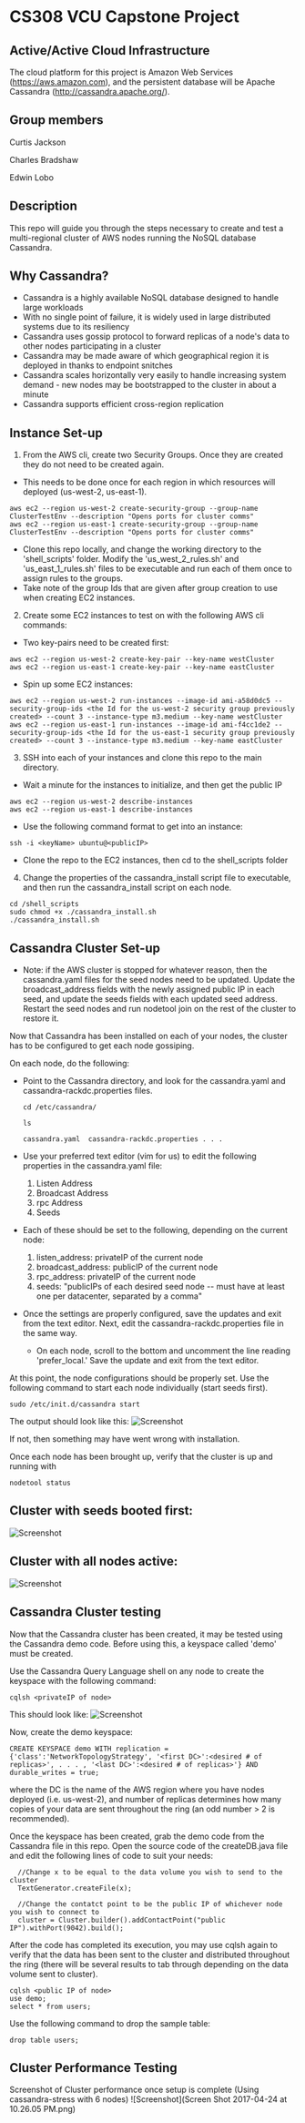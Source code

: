 # CS308 VCU Capstone Project

## Active/Active Cloud Infrastructure 
The cloud platform for this project is Amazon Web Services (https://aws.amazon.com), and the persistent database will be Apache Cassandra (http://cassandra.apache.org/).

Group members
---
Curtis Jackson 

Charles Bradshaw 

Edwin Lobo

Description
---

This repo will guide you through the steps necessary to create and test a multi-regional cluster of AWS nodes running the NoSQL database Cassandra.

Why Cassandra?
---
* Cassandra is a highly available NoSQL database designed to handle large workloads
* With no single point of failure, it is widely used in large distributed systems due to its resiliency
* Cassandra uses gossip protocol to forward replicas of a node's data to other nodes participating in a cluster
* Cassandra may be made aware of which geographical region it is deployed in thanks to endpoint snitches 
* Cassandra scales horizontally very easily to handle increasing system demand - new nodes may be bootstrapped to the cluster in about a minute
* Cassandra supports efficient cross-region replication

Instance Set-up
---

1. From the AWS cli, create two Security Groups. Once they are created they do not need to be created again.
  * This needs to be done once for each region in which resources will deployed (us-west-2, us-east-1).
 ```
 aws ec2 --region us-west-2 create-security-group --group-name ClusterTestEnv --description "Opens ports for cluster comms"
 aws ec2 --region us-east-1 create-security-group --group-name ClusterTestEnv --description "Opens ports for cluster comms"
 ```
  * Clone this repo locally, and change the working directory to the 'shell_scripts' folder. Modify the 'us_west_2_rules.sh' and 'us_east_1_rules.sh' files to be executable and run each of them once to assign rules to the groups.
  * Take note of the group Ids that are given after group creation to use when creating EC2 instances.
    
2. Create some EC2 instances to test on with the following AWS cli commands:
  * Two key-pairs need to be created first:
```
aws ec2 --region us-west-2 create-key-pair --key-name westCluster
aws ec2 --region us-east-1 create-key-pair --key-name eastCluster
```
  * Spin up some EC2 instances:
```
aws ec2 --region us-west-2 run-instances --image-id ami-a58d0dc5 --security-group-ids <the Id for the us-west-2 security group previously created> --count 3 --instance-type m3.medium --key-name westCluster
aws ec2 --region us-east-1 run-instances --image-id ami-f4cc1de2 --security-group-ids <the Id for the us-east-1 security group previously created> --count 3 --instance-type m3.medium --key-name eastCluster
```
  
3. SSH into each of your instances and clone this repo to the main directory.
  * Wait a minute for the instances to initialize, and then get the public IP 
```
aws ec2 --region us-west-2 describe-instances
aws ec2 --region us-east-1 describe-instances
```

  * Use the following command format to get into an instance:
```
ssh -i <keyName> ubuntu@<publicIP>
```
  * Clone the repo to the EC2 instances, then cd to the shell_scripts folder
  
4. Change the properties of the cassandra_install script file to executable, and then run the cassandra_install script on each node.
  ```
  cd /shell_scripts
  sudo chmod +x ./cassandra_install.sh
  ./cassandra_install.sh
  ```
 
Cassandra Cluster Set-up
 ---
* Note: if the AWS cluster is stopped for whatever reason, then the cassandra.yaml files for the seed nodes need to be updated. Update the broadcast_address fields with the newly assigned public IP in each seed, and update the seeds fields with each updated seed address. Restart the seed nodes and run nodetool join on the rest of the cluster to restore it. 

Now that Cassandra has been installed on each of your nodes, the cluster has to be configured to get each node gossiping.

On each node, do the following:

* Point to the Cassandra directory, and look for the cassandra.yaml and cassandra-rackdc.properties files.
  ```
  cd /etc/cassandra/
  
  ls
  
  cassandra.yaml  cassandra-rackdc.properties . . .  
  ```
* Use your preferred text editor (vim for us) to edit the following properties in the cassandra.yaml file:
  1. Listen Address
  2. Broadcast Address
  3. rpc Address
  4. Seeds
  
* Each of these should be set to the following, depending on the current node:
  1. listen_address: privateIP of the current node
  2. broadcast_address: publicIP of the current node
  3. rpc_address: privateIP of the current node
  4. seeds: "publicIPs of each desired seed node -- must have at least one per datacenter, separated by a comma"
  
* Once the settings are properly configured, save the updates and exit from the text editor. Next, edit the cassandra-rackdc.properties file in the same way.
  - On each node, scroll to the bottom and uncomment the line reading 'prefer_local.' Save the update and exit from the text editor.
  
At this point, the node configurations should be properly set. Use the following command to start each node individually (start seeds first).
```
sudo /etc/init.d/cassandra start
```
The output should look like this:
![Screenshot](cassandra_start_confirmation.png)

If not, then something may have went wrong with installation.

Once each node has been brought up, verify that the cluster is up and running with
```
nodetool status
```
Cluster with seeds booted first:
---
![Screenshot](active_cluster.png)

Cluster with all nodes active:
---
![Screenshot](active_seeds.png)

Cassandra Cluster testing
 ---
Now that the Cassandra cluster has been created, it may be tested using the Cassandra demo code. Before using this, a keyspace called 'demo' must be created.

Use the Cassandra Query Language shell on any node to create the keyspace with the following command: 
```
cqlsh <privateIP of node>
```
This should look like:
![Screenshot](connecting_to_cluster.png)

Now, create the demo keyspace:
```
CREATE KEYSPACE demo WITH replication = {'class':'NetworkTopologyStrategy', '<first DC>':<desired # of replicas>', . . . , '<last DC>':<desired # of replicas>'} AND durable_writes = true;
```
where the DC is the name of the AWS region where you have nodes deployed (i.e. us-west-2), and number of replicas determines how many copies of your data are sent throughout the ring (an odd number > 2 is recommended).

Once the keyspace has been created, grab the demo code from the Cassandra file in this repo. Open the source code of the createDB.java file and edit the following lines of code to suit your needs:
```
  //Change x to be equal to the data volume you wish to send to the cluster
  TextGenerator.createFile(x);
  
  //Change the contatct point to be the public IP of whichever node you wish to connect to
  cluster = Cluster.builder().addContactPoint("public IP").withPort(9042).build();
```

After the code has completed its execution, you may use cqlsh again to verify that the data has been sent to the cluster and distributed throughout the ring (there will be several results to tab through depending on the data volume sent to cluster).
```
cqlsh <public IP of node>
use demo;
select * from users;
```

Use the following command to drop the sample table:
```
drop table users;
```

Cluster Performance Testing
---
Screenshot of Cluster performance once setup is complete (Using cassandra-stress with 6 nodes)
![Screenshot](Screen Shot 2017-04-24 at 10.26.05 PM.png)
